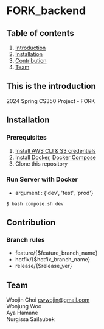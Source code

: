 # FORK_backend

## Table of contents
1. [Introduction](#introduction)
2. [Installation](#installation)
3. [Contribution](#contribution)
3. [Team](#team)

## This is the introduction <a name="introduction"></a>
2024 Spring CS350 Project - FORK

## Installation <a name="installation"></a>
### Prerequisites
1. [Install AWS CLI & S3 credentials](https://docs.aws.amazon.com/ko_kr/cli/latest/userguide/getting-started-install.html)
2. [Install Docker, Docker Compose](https://docs.docker.com/compose/install/)
3. Clone this repository
### Run Server with Docker
- argument : {'dev', 'test', 'prod'}
```shell
$ bash compose.sh dev
```

## Contribution <a name="contribution"></a>
### Branch rules
- feature/{$feature_branch_name}
- hotfix/{$hotfix_branch_name}
- release/{$release_ver}

## Team <a name="team"></a>
Woojin Choi <cwwojin@gmail.com> <br/>
Wonjung Woo <br/>
Aya Hamane <br/>
Nurgissa Sailaubek <br/>